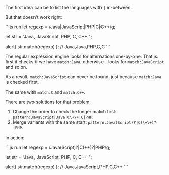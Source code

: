 The first idea can be to list the languages with `|` in-between.

But that doesn’t work right:

\`\`\`js run let regexp = /Java|JavaScript|PHP|C|C++/g;

let str = “Java, JavaScript, PHP, C, C++ ";

alert( str.match(regexp) ); // Java,Java,PHP,C,C \`\`\`

The regular expression engine looks for alternations one-by-one. That is: first it checks if we have `match:Java`, otherwise – looks for `match:JavaScript` and so on.

As a result, `match:JavaScript` can never be found, just because `match:Java` is checked first.

The same with `match:C` and `match:C++`.

There are two solutions for that problem:

1.  Change the order to check the longer match first: `pattern:JavaScript|Java|C\+\+|C|PHP`.
2.  Merge variants with the same start: `pattern:Java(Script)?|C(\+\+)?|PHP`.

In action:

\`\`\`js run let regexp = /Java(Script)?|C(++)?|PHP/g;

let str = “Java, JavaScript, PHP, C, C++ ";

alert( str.match(regexp) ); // Java,JavaScript,PHP,C,C++ \`\`\`
